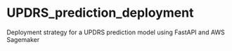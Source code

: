 # UPDRS_prediction_deployment
Deployment strategy for a UPDRS prediction model using FastAPI and AWS Sagemaker
